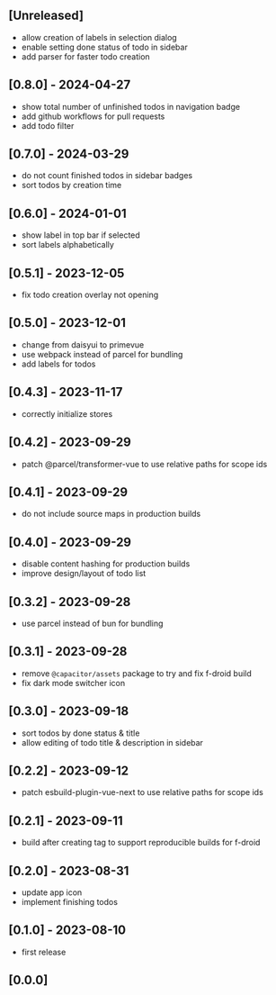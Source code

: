 ## [Unreleased]

- allow creation of labels in selection dialog
- enable setting done status of todo in sidebar
- add parser for faster todo creation

## [0.8.0] - 2024-04-27

- show total number of unfinished todos in navigation badge
- add github workflows for pull requests
- add todo filter

## [0.7.0] - 2024-03-29

- do not count finished todos in sidebar badges
- sort todos by creation time

## [0.6.0] - 2024-01-01

- show label in top bar if selected
- sort labels alphabetically

## [0.5.1] - 2023-12-05

- fix todo creation overlay not opening

## [0.5.0] - 2023-12-01

- change from daisyui to primevue
- use webpack instead of parcel for bundling
- add labels for todos

## [0.4.3] - 2023-11-17

- correctly initialize stores

## [0.4.2] - 2023-09-29

- patch @parcel/transformer-vue to use relative paths for scope ids

## [0.4.1] - 2023-09-29

- do not include source maps in production builds

## [0.4.0] - 2023-09-29

- disable content hashing for production builds
- improve design/layout of todo list

## [0.3.2] - 2023-09-28

- use parcel instead of bun for bundling

## [0.3.1] - 2023-09-28

- remove `@capacitor/assets` package to try and fix f-droid build
- fix dark mode switcher icon

## [0.3.0] - 2023-09-18

- sort todos by done status & title
- allow editing of todo title & description in sidebar

## [0.2.2] - 2023-09-12

- patch esbuild-plugin-vue-next to use relative paths for scope ids

## [0.2.1] - 2023-09-11

- build after creating tag to support reproducible builds for f-droid

## [0.2.0] - 2023-08-31

- update app icon
- implement finishing todos

## [0.1.0] - 2023-08-10

- first release

## [0.0.0]
